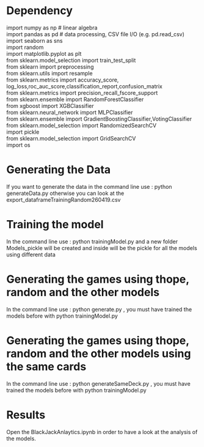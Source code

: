 # Dependency

import numpy as np # linear algebra  
import pandas as pd # data processing, CSV file I/O (e.g. pd.read_csv)  
import seaborn as sns  
import random  
import matplotlib.pyplot as plt  
from sklearn.model_selection import train_test_split  
from sklearn import preprocessing  
from sklearn.utils import resample  
from sklearn.metrics import accuracy_score, log_loss,roc_auc_score,classification_report,confusion_matrix  
from sklearn.metrics import precision_recall_fscore_support  
from sklearn.ensemble import RandomForestClassifier  
from xgboost import XGBClassifier  
from sklearn.neural_network import MLPClassifier  
from sklearn.ensemble import GradientBoostingClassifier,VotingClassifier  
from sklearn.model_selection import RandomizedSearchCV  
import pickle  
from sklearn.model_selection import GridSearchCV  
import os  

# Generating the Data

If you want to generate the data in the command line use : python generateData.py
otherwise you can look at the export_dataframeTrainingRandom260419.csv

# Training the model

In the command line use : python trainingModel.py and a new folder Models_pickle will be created and inside will be the pickle for all the models using different data

# Generating the games using thope, random and the other models

In the command line use : python generate.py , you must have trained the models before with python trainingModel.py

# Generating the games using thope, random and the other models using the same cards

In the command line use : python generateSameDeck.py , you must have trained the models before with python trainingModel.py

# Results

Open the BlackJackAnlaytics.ipynb in order to have a look at the analysis of the models.
